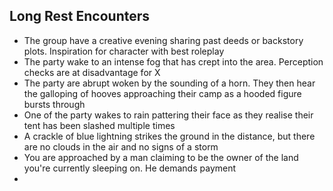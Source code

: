 Long Rest Encounters
---

- The group have a creative evening sharing past deeds or backstory plots. Inspiration for character with best roleplay
- The party wake to an intense fog that has crept into the area. Perception checks are at disadvantage for X
- The party are abrupt woken by the sounding of a horn. They then hear the galloping of hooves approaching their camp as a hooded figure bursts through
- One of the party wakes to rain pattering their face as they realise their tent has been slashed multiple times
- A crackle of blue lightning strikes the ground in the distance, but there are no clouds in the air and no signs of a storm
- You are approached by a man claiming to be the owner of the land you're currently sleeping on. He demands payment
- 